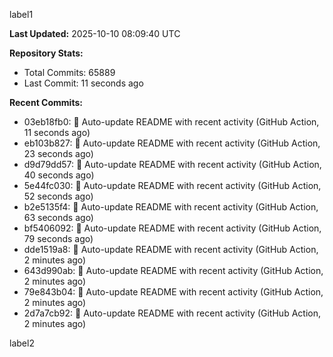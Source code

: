 
label1 
<!-- ACTIVITY_START -->
**Last Updated:** 2025-10-10 08:09:40 UTC

**Repository Stats:**
- Total Commits: 65889
- Last Commit: 11 seconds ago

**Recent Commits:**
- 03eb18fb0: 🤖 Auto-update README with recent activity (GitHub Action, 11 seconds ago)
- eb103b827: 🤖 Auto-update README with recent activity (GitHub Action, 23 seconds ago)
- d9d79dd57: 🤖 Auto-update README with recent activity (GitHub Action, 40 seconds ago)
- 5e44fc030: 🤖 Auto-update README with recent activity (GitHub Action, 52 seconds ago)
- b2e5135f4: 🤖 Auto-update README with recent activity (GitHub Action, 63 seconds ago)
- bf5406092: 🤖 Auto-update README with recent activity (GitHub Action, 79 seconds ago)
- dde1519a8: 🤖 Auto-update README with recent activity (GitHub Action, 2 minutes ago)
- 643d990ab: 🤖 Auto-update README with recent activity (GitHub Action, 2 minutes ago)
- 79e843b04: 🤖 Auto-update README with recent activity (GitHub Action, 2 minutes ago)
- 2d7a7cb92: 🤖 Auto-update README with recent activity (GitHub Action, 2 minutes ago)
<!-- ACTIVITY_END -->

label2
